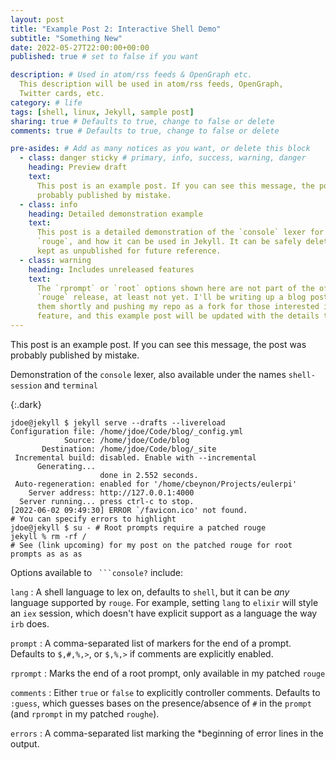 ```yaml
---
layout: post
title: "Example Post 2: Interactive Shell Demo"
subtitle: "Something New"
date: 2022-05-27T22:00:00+00:00
published: true # set to false if you want

description: # Used in atom/rss feeds & OpenGraph etc.
  This description will be used in atom/rss feeds, OpenGraph,
  Twitter cards, etc.
category: # life
tags: [shell, linux, Jekyll, sample post]
sharing: true # Defaults to true, change to false or delete
comments: true # Defaults to true, change to false or delete

pre-asides: # Add as many notices as you want, or delete this block
  - class: danger sticky # primary, info, success, warning, danger
    heading: Preview draft
    text:
      This post is an example post. If you can see this message, the post was
      probably published by mistake.
  - class: info
    heading: Detailed demonstration example
    text:
      This post is a detailed demonstration of the `console` lexer for 
      `rouge`, and how it can be used in Jekyll. It can be safely deleted, or 
      kept as unpublished for future reference.
  - class: warning
    heading: Includes unreleased features
    text:
      The `rprompt` or `root` options shown here are not part of the official 
      `rouge` release, at least not yet. I'll be writing up a blog post on
      them shortly and pushing my repo as a fork for those interested in the
      feature, and this example post will be updated with the details then.
---
```


This post is an example post. If you can see this message, the post was
probably published by mistake.

Demonstration of the `console` lexer, also available under the names `shell-session` and `terminal`

{:.dark}
```console?lang=zsh&error=[2022&prompt=$&rprompt=%
jdoe@jekyll $ jekyll serve --drafts --livereload
Configuration file: /home/jdoe/Code/blog/_config.yml
            Source: /home/jdoe/Code/blog
       Destination: /home/jdoe/Code/blog/_site
 Incremental build: disabled. Enable with --incremental
      Generating...
                    done in 2.552 seconds.
 Auto-regeneration: enabled for '/home/cbeynon/Projects/eulerpi'
    Server address: http://127.0.0.1:4000
  Server running... press ctrl-c to stop.
[2022-06-02 09:49:30] ERROR `/favicon.ico' not found.
# You can specify errors to highlight
jdoe@jekyll $ su - # Root prompts require a patched rouge
jekyll % rm -rf /
# See (link upcoming) for my post on the patched rouge for root prompts as as as
```

Options available to ```` ```console?```` include:

`lang`
: A shell language to lex on, defaults to `shell`, but it can be *any*
  language supported by `rouge`. For example, setting `lang` to `elixir`
  will style an `iex` session, which doesn't have explicit support as a
  language the way `irb` does.

`prompt`
: A comma-separated list of markers for the end of a prompt.
  Defaults to `$,#,%,>`, or `$,%,>` if comments are explicitly enabled.

`rprompt`
: Marks the end of a root prompt, only available in my patched `rouge`

`comments`
: Either `true` or `false` to explicitly controller comments.
  Defaults to `:guess`, which guesses bases on the presence/absence of `#`
  in the `prompt` (and `rprompt` in my patched `roughe`).

`errors`
: A comma-separated list marking the *beginning of error lines in the output.